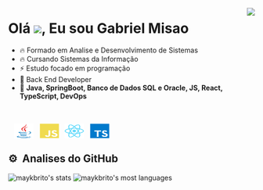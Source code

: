 <img align="right" height="590em"
src="https://raw.githubusercontent.com/gist/zKaminise/4b47b665678bb6994925553bf92ddd88/raw/2bf2600b4c4e73403d2da426a441fd65b95ad0bf/githubcard2.svg"/>

<h1 align="left">Olá <img src="https://raw.githubusercontent.com/kaueMarques/kaueMarques/master/hi.gif" height="30px">, Eu sou Gabriel Misao</h1>

- 🔥 Formado em Analise e Desenvolvimento de Sistemas
- 🔥 Cursando Sistemas da Informação
- ⚡ Estudo focado em programação
- 🔭 Back End Developer
- 💬 **Java, SpringBoot, Banco de Dados SQL e Oracle, JS, React, TypeScript, DevOps**

<br>

<div style="display: inline_block"><br>&nbsp;&nbsp;
  <img align="center" alt="Misao-Python" height="30" width="40" src="https://raw.githubusercontent.com/devicons/devicon/master/icons/java/java-original.svg">
  &nbsp;&nbsp;<img align="center" alt="Misao-Js" height="30" width="40" src="https://raw.githubusercontent.com/devicons/devicon/master/icons/javascript/javascript-plain.svg">&nbsp;&nbsp;
  <img align="center" alt="Misao-HTML" height="30" width="40" src="https://raw.githubusercontent.com/devicons/devicon/master/icons/react/react-original.svg">&nbsp;&nbsp;
  <img align="center" alt="Misao-CSS" height="30" width="40" src="https://raw.githubusercontent.com/devicons/devicon/master/icons/typescript/typescript-original.svg">&nbsp;&nbsp;
</div>

## ⚙️ &nbsp;Analises do GitHub

<p align="left">
<img width="360em" src="https://github-readme-stats.vercel.app/api?username=zKaminise&show_icons=true&theme=vision-friendly-dark" alt="maykbrito's stats"/>
<img width="360em" src="https://github-readme-stats.vercel.app/api/top-langs/?username=zKaminise&layout=compact&theme=vision-friendly-dark" alt="maykbrito's most languages"/>
</p>

